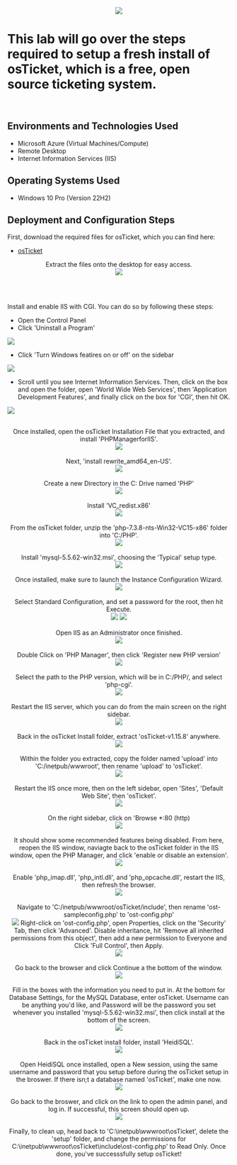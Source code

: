 <p align="center">
<img src=https://github.com/user-attachments/assets/1e9245e8-ffcf-4492-bf14-38f3c738a874 />
</p>

<h1>This lab will go over the steps required to setup a fresh install of osTicket, which is a free, open source ticketing system.</h1>
<br />


<h2>Environments and Technologies Used</h2>

- Microsoft Azure (Virtual Machines/Compute)
- Remote Desktop
- Internet Information Services (IIS)

<h2>Operating Systems Used </h2>

- Windows 10 Pro (Version 22H2)

<h2>Deployment and Configuration Steps</h2>

First, download the required files for osTicket, which you can find here:
  - [osTicket](https://drive.usercontent.google.com/download?id=1b3RBkXTLNGXbibeMuAynkfzdBC1NnqaD&export=download)

<p align="center">
Extract the files onto the desktop for easy access. <br/>
<img src=https://github.com/user-attachments/assets/442ea3e4-1ba3-4806-96cf-8c866cdcb7ed />
</p>
<br/>
<br/>
  
Install and enable IIS with CGI. You can do so by following these steps:<br/> 
  - Open the Control Panel <br/>
  - Click 'Uninstall a Program' <br/>
  <img src=https://github.com/user-attachments/assets/3ed28a2f-0b32-4a29-abe0-818724d0a398 />
  
  - Click 'Turn Windows featires on or off' on the sidebar <br/>
  <img src=https://github.com/user-attachments/assets/034bd85f-d0d3-4fab-9f0b-ea1ae623adf6 />

  -  Scroll until you see Internet Information Services. Then, click on the box and open the folder, open 'World Wide Web Services', then 'Application Development Features', and finally click on the box for 'CGI', then hit OK. <br/>
  <img src=https://github.com/user-attachments/assets/0be47bbb-e21f-4d3e-886e-603932edec9d />
<br/>
<br/>

<p align="center">
Once installed, open the osTicket Installation File that you extracted, and install 'PHPManagerforIIS'. <br/>
<img src=https://github.com/user-attachments/assets/88a81bb9-ac38-4a73-8f65-15f0b9fd39ee />
<br/>
<br/>
Next, 'install rewrite_amd64_en-US'. <br/>
<img src=https://github.com/user-attachments/assets/3125c9e7-65eb-4eb0-a87a-c54c11d5c835 />
<br/>
<br/>
Create a new Directory in the C: Drive named 'PHP' <br/>
<img src=https://github.com/user-attachments/assets/150847a5-1219-4506-849d-37973d9d2b29 />
<br/>
<br/>
Install 'VC_redist.x86' <br/>
<img src=https://github.com/user-attachments/assets/74e166ec-f36e-4ff9-a4bd-14bcc8775496 />
<br/>
<br/>
From the osTicket folder, unzip the 'php-7.3.8-nts-Win32-VC15-x86' folder into 'C:/PHP'. <br/>
<img src=https://github.com/user-attachments/assets/2a83b970-993a-4635-b487-671868c30e24 />
<br/>
<br/>
Install 'mysql-5.5.62-win32.msi', choosing the 'Typical' setup type. <br/>
<img src=https://github.com/user-attachments/assets/e64155f6-8d27-4310-9a01-474293cf6a2f />
<br/>
<br/>
Once installed, make sure to launch the Instance Configuration Wizard. <br/>
<img src=https://github.com/user-attachments/assets/8ecf2a87-de49-49ba-92b9-7d8da008425b />
<br/>
<br/>
Select Standard Configuration, and set a password for the root, then hit Execute. <br/>
<img src=https://github.com/user-attachments/assets/eb69d125-cea6-40fb-8c00-92cc1ca3ecfb />
<img src=https://github.com/user-attachments/assets/9900f087-29e7-4b77-94ff-3cc3ea5f90aa />
<br/>
<br/>
Open IIS as an Administrator once finished. <br/>
<img src=https://github.com/user-attachments/assets/471a64c0-5a86-4d69-9677-16e0dd929449 />
<br/>
<br/>
Double Click on 'PHP Manager', then click 'Register new PHP version' <br/>
<img src=https://github.com/user-attachments/assets/806cd12e-582c-4335-be7a-cc1c81f82d7f />
<br/>
<br/>
Select the path to the PHP version, which will be in C:/PHP/, and select 'php-cgi'. <br/>
<img src=https://github.com/user-attachments/assets/2a7f580b-9a80-4e48-a1f8-acc6c08c474e />
<br/>
<br/>
Restart the IIS server, which you can do from the main screen on the right sidebar. <br/>
<img src=https://github.com/user-attachments/assets/54055b81-a9ef-4562-b76b-aab3d14463d9 />
<br/>
<br/>
Back in the osTicket Install folder, extract 'osTicket-v1.15.8' anywhere. <br/>
<img src=https://github.com/user-attachments/assets/be6014f4-d516-46e8-b674-b424d9c685c6 />
<br/>
<br/>
Within the folder you extracted, copy the folder named 'upload' into 'C:/inetpub/wwwroot', then rename 'upload' to 'osTicket'. <br/>
<img src=https://github.com/user-attachments/assets/7033e888-a926-4197-9f54-1ab0eabc5e9c />
<br/>
<br/>
Restart the IIS once more, then on the left sidebar, open 'Sites', 'Default Web Site', then 'osTicket'. <br/>
<img src=https://github.com/user-attachments/assets/2170ce5b-411f-4668-b777-25423bdf34ec />
<br/>
<br/>
On the right sidebar, click on 'Browse *:80 (http) <br/>
<img src=https://github.com/user-attachments/assets/ce82c182-3dc6-464b-b52c-95f03747a2df />
<br/>
<br/>
It should show some recommended features being disabled. From here, reopen the IIS window, naviagte back to the osTicket folder in the IIS window, open the PHP Manager, and click 'enable or disable an extension'. <br/>
<img src=https://github.com/user-attachments/assets/a5e3feda-cb94-494f-936d-4f547ac8ecc5 />
<br/>
<br/>
Enable 'php_imap.dll', 'php_intl.dll', and 'php_opcache.dll', restart the IIS, then refresh the browser. <br/>
<img src=https://github.com/user-attachments/assets/14932fd0-1623-4954-b5e8-5d06a53beae9 />
<br/>
<br/>
Navigate to 'C:/inetpub/wwwroot/osTicket/include', then rename 'ost-sampleconfig.php' to 'ost-config.php' <br/>
<img src=https://github.com/user-attachments/assets/d3caddb8-72c5-4766-8a82-c7338a80001b />
Right-click on 'ost-config.php', open Properties, click on the 'Security' Tab, then click 'Advanced'. Disable inheritance, hit 'Remove all inherited permissions from this object', then add a new permission to Everyone and Click 'Full Control', then Apply. <br/>
<img src=https://github.com/user-attachments/assets/a06059c4-674e-43a7-95c2-6a79f2dd957c />
<br/>
<br/>
Go back to the browser and click Continue a the bottom of the window. <br/>
<img src=https://github.com/user-attachments/assets/1583fc28-38fc-4580-9cb6-3ddf0162aeb5 />
<br/>
<br/>
Fill in the boxes with the information you need to put in. At the bottom for Database Settings, for the MySQL Database, enter osTicket. Username can be anything you'd like, and Password will be the password you set whenever you installed 'mysql-5.5.62-win32.msi', then click install at the bottom of the screen. <br/>
<img src=https://github.com/user-attachments/assets/3610fddc-6e18-45a0-941c-49c77dc7a3e6 />
<br/>
<br/>
Back in the osTicket install folder, install 'HeidiSQL'. <br/>
<img src=https://github.com/user-attachments/assets/b7c6d71a-5da9-4178-90fc-b39d5331fa0e />
<br/>
<br/>
Open HeidiSQL once installed, open a New session, using the same username and password that you setup before during the osTicket setup in the broswer. If there isn;t a database named 'osTicket', make one now. <br/>
<img src=https://github.com/user-attachments/assets/ec15f4ab-c18f-4320-88c2-36c10f289fb3 />
<br/>
<br/>
Go back to the broswer, and click on the link to open the admin panel, and log in. If successful, this screen should open up. <br/>
<img src=https://github.com/user-attachments/assets/4cf6e824-7349-48a0-91ca-2e66945bc08a />
<br/>
<br/>
Finally, to clean up, head back to 'C:\inetpub\wwwroot\osTicket', delete the 'setup' folder, and change the permissions for C:\inetpub\wwwroot\osTicket\include\ost-config.php' to Read Only. Once done, you've successsfully setup osTicket!



























  



  




